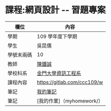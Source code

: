 # 課程:網頁設計 -- 習題專案

欄位 | 內容
-----|--------
學期 | 109 學年度下學期
學生 |  吳昆儒
學號末兩碼 | 10
教師 | [陳鍾誠](https://www.nqu.edu.tw/educsie/index.php?act=blog&code=list&ids=4)
學校科系 | [金門大學資訊工程系](https://www.nqu.edu.tw/educsie/index.php)
課程內容 | https://gitlab.com/ccc109/w
筆記 | [我的筆記](mynote/)
筆記 | [我的作業]（myhomework/）

